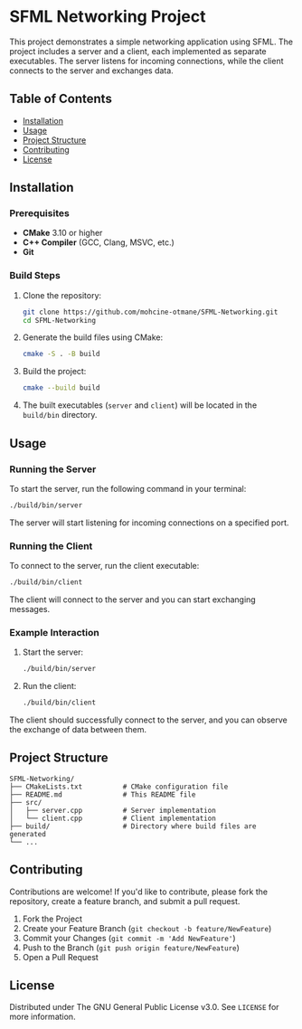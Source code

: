 # SFML Networking Project

This project demonstrates a simple networking application using SFML. The project includes a server and a client, each implemented as separate executables. The server listens for incoming connections, while the client connects to the server and exchanges data.

## Table of Contents

- [Installation](#installation)
- [Usage](#usage)
- [Project Structure](#project-structure)
- [Contributing](#contributing)
- [License](#license)

## Installation

### Prerequisites

- **CMake** 3.10 or higher
- **C++ Compiler** (GCC, Clang, MSVC, etc.)
- **Git**

### Build Steps

1. Clone the repository:
    ```bash
    git clone https://github.com/mohcine-otmane/SFML-Networking.git
    cd SFML-Networking
    ```

2. Generate the build files using CMake:
    ```bash
    cmake -S . -B build
    ```

3. Build the project:
    ```bash
    cmake --build build
    ```

4. The built executables (`server` and `client`) will be located in the `build/bin` directory.

## Usage

### Running the Server

To start the server, run the following command in your terminal:
```bash
./build/bin/server
```
The server will start listening for incoming connections on a specified port.

### Running the Client

To connect to the server, run the client executable:
```bash
./build/bin/client
```
The client will connect to the server and you can start exchanging messages.

### Example Interaction

1. Start the server:
    ```bash
    ./build/bin/server
    ```

2. Run the client:
    ```bash
    ./build/bin/client
    ```

The client should successfully connect to the server, and you can observe the exchange of data between them.

## Project Structure

```
SFML-Networking/
├── CMakeLists.txt          # CMake configuration file
├── README.md               # This README file
├── src/
│   ├── server.cpp          # Server implementation
│   └── client.cpp          # Client implementation
├── build/                  # Directory where build files are generated
└── ...
```

## Contributing

Contributions are welcome! If you'd like to contribute, please fork the repository, create a feature branch, and submit a pull request.

1. Fork the Project
2. Create your Feature Branch (`git checkout -b feature/NewFeature`)
3. Commit your Changes (`git commit -m 'Add NewFeature'`)
4. Push to the Branch (`git push origin feature/NewFeature`)
5. Open a Pull Request

## License

Distributed under The GNU General Public License v3.0. See `LICENSE` for more information.
